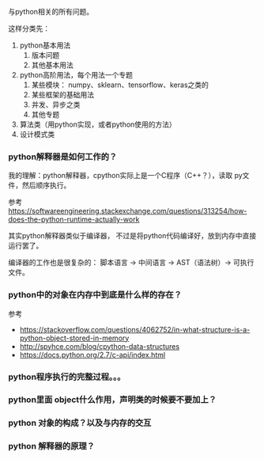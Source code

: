 

与python相关的所有问题。

这样分类先：

1. python基本用法
    1. 版本问题
    2. 其他基本用法
2. python高阶用法，每个用法一个专题
    1. 某些模块： numpy、sklearn、tensorflow、keras之类的
    2. 某些框架的基础用法
    3. 并发、异步之类
    4. 其他专题
3. 算法类（用python实现，或者python使用的方法）
4. 设计模式类


### python解释器是如何工作的？

我的理解：python解释器，cpython实际上是一个C程序（C++？），读取 py文件，然后顺序执行。

参考 <https://softwareengineering.stackexchange.com/questions/313254/how-does-the-python-runtime-actually-work>

其实python解释器类似于编译器， 不过是将python代码编译好，放到内存中直接运行罢了。

编译器的工作也是很复杂的：  脚本语言 -> 中间语言 -> AST（语法树）-> 可执行文件。


### python中的对象在内存中到底是什么样的存在？

参考

- <https://stackoverflow.com/questions/4062752/in-what-structure-is-a-python-object-stored-in-memory>
- <http://spyhce.com/blog/cpython-data-structures>
- <https://docs.python.org/2.7/c-api/index.html>


### python程序执行的完整过程。。。

### python里面 object什么作用，声明类的时候要不要加上？


### python 对象的构成？以及与内存的交互


### python 解释器的原理？
